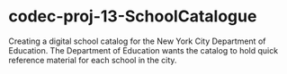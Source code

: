 # codec-proj-13-SchoolCatalogue
Creating a digital school catalog for the New York City Department of Education. The Department of Education wants the catalog to hold quick reference material for each school in the city. 
